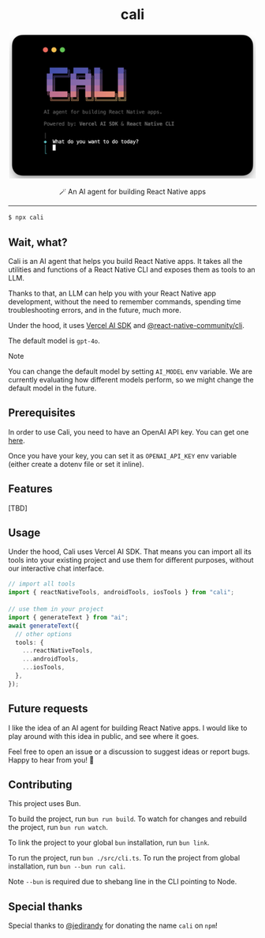 <div align="center">
  <h1>cali</h1>
</div>

<p align="center">
  <img src="./assets/terminal.png" width="500" />
</p>

<p align="center">
  🪄 An AI agent for building React Native apps 
</p>

---

```bash
$ npx cali
```

## Wait, what?

Cali is an AI agent that helps you build React Native apps. It takes all the utilities and functions of a React Native CLI and exposes them as tools to an LLM.

Thanks to that, an LLM can help you with your React Native app development, without the need to remember commands, spending time troubleshooting errors, and in the future, much more.

Under the hood, it uses [Vercel AI SDK](https://github.com/ai-sdk/ai) and [@react-native-community/cli](https://github.com/react-native-community/cli).

The default model is `gpt-4o`.

> [!NOTE]
> You can change the default model by setting `AI_MODEL` env variable. We are currently
evaluating how different models perform, so we might change the default model in the future.

## Prerequisites

In order to use Cali, you need to have an OpenAI API key. You can get one [here](https://platform.openai.com/api-keys).

Once you have your key, you can set it as `OPENAI_API_KEY` env variable (either create a dotenv file or set it inline).

## Features

[TBD]

## Usage

Under the hood, Cali uses Vercel AI SDK. That means you can import all its tools into your existing project and use them for different purposes, without our interactive chat interface.

```ts
// import all tools
import { reactNativeTools, androidTools, iosTools } from "cali";

// use them in your project
import { generateText } from "ai";
await generateText({
  // other options
  tools: {
    ...reactNativeTools,
    ...androidTools,
    ...iosTools,
  },
});
```

## Future requests

I like the idea of an AI agent for building React Native apps. I would like to play around with this idea in public, and see where it goes.

Feel free to open an issue or a discussion to suggest ideas or report bugs. Happy to hear from you! 👋

## Contributing

This project uses Bun.

To build the project, run `bun run build`.
To watch for changes and rebuild the project, run `bun run watch`.

To link the project to your global `bun` installation, run `bun link`.

To run the project, run `bun ./src/cli.ts`.
To run the project from global installation, run `bun --bun run cali`.

Note `--bun` is required due to shebang line in the CLI pointing to Node.

## Special thanks

Special thanks to [@jedirandy](https://github.com/jedirandy) for donating the name `cali` on `npm`!
